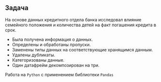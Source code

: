 ## Задача
На основе данных кредитного отдела банка исследовал влияние семейного положения и
количества детей на факт погашения кредита в срок. 

- Была получена информация о данных. 
- Определены и обработаны пропуски. 
- Заменены типы данных на соответствующие хранящимся данным. 
- Удалены дубликаты. 
- Категоризованы данные. 
- Один датафрейм декомпозирован на три.

Работа на `Python` с применением библиотеки `Pandas`